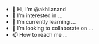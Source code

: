 - 👋 Hi, I’m @akhilanand
- 👀 I’m interested in ...
- 🌱 I’m currently learning ...
- 💞️ I’m looking to collaborate on ...
- 📫 How to reach me ...

<!---
akhilanand/akhilanand is a ✨ special ✨ repository because its `README.md` (this file) appears on your GitHub profile.
You can click the Preview link to take a look at your changes.
--->
